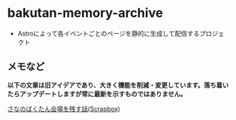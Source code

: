 # bakutan-memory-archive

- Astroによって各イベントごとのページを静的に生成して配信するプロジェクト

## メモなど
**以下の文章は旧アイデアであり、大きく機能を削減・変更しています。落ち着いたらアップデートしますが常に最新を示すものではありません。**

[さなのばくたん会場を残す話(Scrapbox)](https://scrapbox.io/marco3jp/%E3%81%95%E3%81%AA%E3%81%AE%E3%81%B0%E3%81%8F%E3%81%9F%E3%82%93%E4%BC%9A%E5%A0%B4%E3%82%92%E6%AE%8B%E3%81%99%E8%A9%B1)
